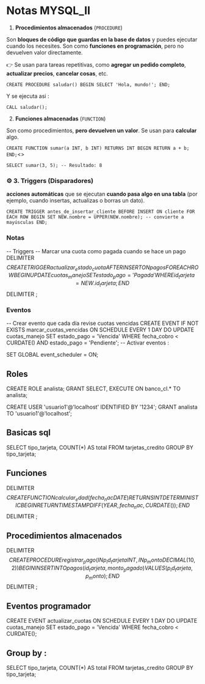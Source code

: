 # Notas MYSQL_II

1. **Procedimientos almacenados** (`PROCEDURE`)

Son **bloques de código que guardas en la base de datos** y puedes ejecutar cuando los necesites. Son como **funciones en programación**, pero no devuelven valor directamente.

👉 Se usan para tareas repetitivas, como **agregar un pedido completo**, **actualizar precios**, **cancelar cosas**, etc.

`CREATE PROCEDURE saludar()
BEGIN
           SELECT 'Hola, mundo!';
END;`

Y se ejecuta asi :

`CALL saludar();`

2. **Funciones almacenadas** (`FUNCTION`)

Son como procedimientos, **pero devuelven un valor**. Se usan para **calcular** algo.

`CREATE FUNCTION sumar(a INT, b INT) RETURNS INT
BEGIN
     RETURN a + b;
END;`<>

`SELECT sumar(3, 5); -- Resultado: 8`

### ⚙️ 3. **Triggers** (Disparadores)

**acciones automáticas** que se ejecutan **cuando pasa algo en una tabla** (por ejemplo, cuando insertas, actualizas o borras un dato).

`CREATE TRIGGER antes_de_insertar_cliente
BEFORE INSERT ON cliente
FOR EACH ROW
BEGIN
SET NEW.nombre = UPPER(NEW.nombre); -- convierte a mayúsculas
END;`

### Notas 
-- Triggers
-- Marcar una cuota como pagada cuando se hace un pago
DELIMITER $$
CREATE TRIGGER actualizar_estado_cuota
AFTER INSERT ON pagos
FOR EACH ROW
BEGIN
  UPDATE cuotas_manejo
  SET estado_pago = 'Pagada'
  WHERE id_tarjeta = NEW.id_tarjeta;
END$$
DELIMITER ;


### Eventos

-- Crear evento que cada día revise cuotas vencidas
CREATE EVENT IF NOT EXISTS marcar_cuotas_vencidas
ON SCHEDULE EVERY 1 DAY
DO
  UPDATE cuotas_manejo
  SET estado_pago = 'Vencida'
  WHERE fecha_cobro < CURDATE() AND estado_pago = 'Pendiente';
-- Activar eventos :

SET GLOBAL event_scheduler = ON;
## Roles 

CREATE ROLE analista;
GRANT SELECT, EXECUTE ON banco_cl.* TO analista;

CREATE USER 'usuario1'@'localhost' IDENTIFIED BY '1234';
GRANT analista TO 'usuario1'@'localhost';


## Basicas sql

SELECT tipo_tarjeta, COUNT(*) AS total
FROM tarjetas_credito
GROUP BY tipo_tarjeta;

## Funciones 
DELIMITER $$
CREATE FUNCTION calcular_edad(fecha_nac DATE)
RETURNS INT
DETERMINISTIC
BEGIN
  RETURN TIMESTAMPDIFF(YEAR, fecha_nac, CURDATE());
END$$
DELIMITER ;

## Procedimientos almacenados

DELIMITER $$
CREATE PROCEDURE registrar_pago(
  IN p_id_tarjeta INT,
  IN p_monto DECIMAL(10,2)
)
BEGIN
  INSERT INTO pagos(id_tarjeta, monto_pagado)
  VALUES (p_id_tarjeta, p_monto);
END$$
DELIMITER ;
## Eventos programador 
CREATE EVENT actualizar_cuotas
ON SCHEDULE EVERY 1 DAY
DO
  UPDATE cuotas_manejo SET estado_pago = 'Vencida'
  WHERE fecha_cobro < CURDATE();
## Group by :

SELECT tipo_tarjeta, COUNT(*) AS total
FROM tarjetas_credito
GROUP BY tipo_tarjeta;
